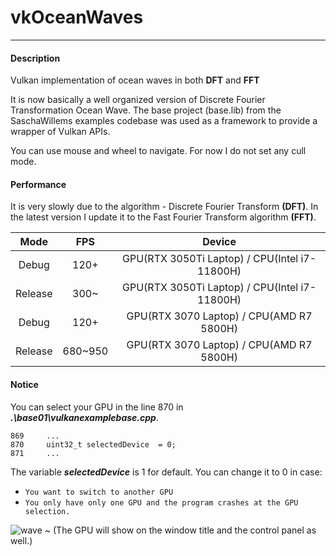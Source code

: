 # vkOceanWaves
---
#### Description  
Vulkan implementation of ocean waves in both **DFT** and **FFT**

It is now basically a well organized version of Discrete Fourier Transformation Ocean Wave. 
The base project (base.lib) from the SaschaWillems examples codebase was used as a framework to provide a wrapper of Vulkan APIs.

You can use mouse and wheel to navigate. For now I do not set any cull mode.

#### Performance
It is very slowly due to the algorithm - Discrete Fourier Transform **(DFT)**.
In the latest version I update it to the Fast Fourier Transform algorithm **(FFT)**.

|  Mode   |   FPS   |                    Device                     |
| :-----: | :-----: | :-------------------------------------------: |
|  Debug  |  120+   | GPU(RTX 3050Ti Laptop) / CPU(Intel i7-11800H) |
| Release |  300~   | GPU(RTX 3050Ti Laptop) / CPU(Intel i7-11800H) |
|  Debug  |  120+   |   GPU(RTX 3070 Laptop) / CPU(AMD R7 5800H)    |
| Release | 680~950 |   GPU(RTX 3070 Laptop) / CPU(AMD R7 5800H)    |

#### Notice 
You can select your GPU in the line 870 in ***.\base01\vulkanexamplebase.cpp***. 
```
869     ...
870     uint32_t selectedDevice  = 0;
871     ...
```
The variable ***selectedDevice*** is 1 for default. You can change it to 0 in case:
- `You want to switch to another GPU` 
- `You only have only one GPU and the program crashes at the GPU selection.`
 
![wave](https://user-images.githubusercontent.com/42757470/159940977-d4095f51-8ebb-47dd-9f47-5e612a761801.png)
~ (The GPU will show on the window title and the control panel as well.)
